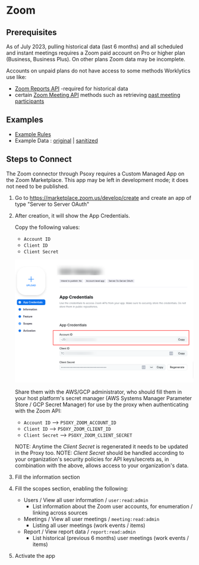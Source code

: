 # Zoom

## Prerequisites

As of July 2023, pulling historical data (last 6 months) and all scheduled and instant meetings
requires a Zoom paid account on Pro or higher plan (Business, Business Plus). On other plans Zoom
data may be incomplete.

Accounts on unpaid plans do not have access to some methods Worklytics use like:
- [Zoom Reports API](https://developers.zoom.us/docs/api/rest/reference/zoom-api/methods/#tag/Reports)  -required for historical data
- certain [Zoom Meeting API](https://developers.zoom.us/docs/api/rest/reference/zoom-api/methods/#tag/Meetings) methods such as retrieving [past meeting participants](https://developers.zoom.us/docs/api/rest/reference/zoom-api/methods/#operation/pastMeetingParticipants)


## Examples

  * [Example Rules](example-rules/zoom/zoom.yaml)
  * Example Data : [original](api-response-examples/zoom) | [sanitized](api-response-examples/zoom/sanitized)

## Steps to Connect
The Zoom connector through Psoxy requires a Custom Managed App on the Zoom Marketplace. This app may
be left in development mode; it does not need to be published.

  1. Go to https://marketplace.zoom.us/develop/create and create an app of type "Server to Server OAuth"
  2. After creation, it will show the App Credentials.

     Copy the following values:
       - `Account ID`
       - `Client ID`
       - `Client Secret`

     ![Server to Server OAuth App](server-to-server-oauth-app.png)

     Share them with the AWS/GCP administrator, who should fill them in your host platform's
     secret manager (AWS Systems Manager Parameter Store / GCP Secret Manager) for use by the proxy
     when authenticating with the Zoom API:

       - `Account ID` --> `PSOXY_ZOOM_ACCOUNT_ID`
       - `Client ID` --> `PSOXY_ZOOM_CLIENT_ID`
       - `Client Secret` --> `PSOXY_ZOOM_CLIENT_SECRET`

     NOTE: Anytime the *Client Secret* is regenerated it needs to be updated in the Proxy too.
     NOTE: *Client Secret* should be handled according to your organization's security policies for
     API keys/secrets as, in combination with the above, allows access to your organization's data.

  3. Fill the information section

  4. Fill the scopes section, enabling the following:

     - Users / View all user information / `user:read:admin`
        - List information about the Zoom user accounts, for enumeration / linking across sources
     - Meetings / View all user meetings / `meeting:read:admin`
        - Listing all user meetings (work events / items)
     - Report / View report data / `report:read:admin`
        - List historical (previous 6 months) user meetings (work events / items)

  5. Activate the app
